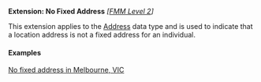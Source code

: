 **Extension: No Fixed Address**  *[[FMM Level 2](guidance.html)]*

This extension applies to the [Address](http://hl7.org/fhir/R4/datatypes.html#Address) data type and is used to indicate that a location address is not a fixed address for an individual.

#### Examples

[No fixed address in Melbourne, VIC](Patient-address-example2.html)
